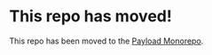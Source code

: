 # This repo has moved!

This repo has been moved to the [Payload Monorepo](https://github.com/payloadcms/payload/tree/main/packages/plugin-nested-docs).
